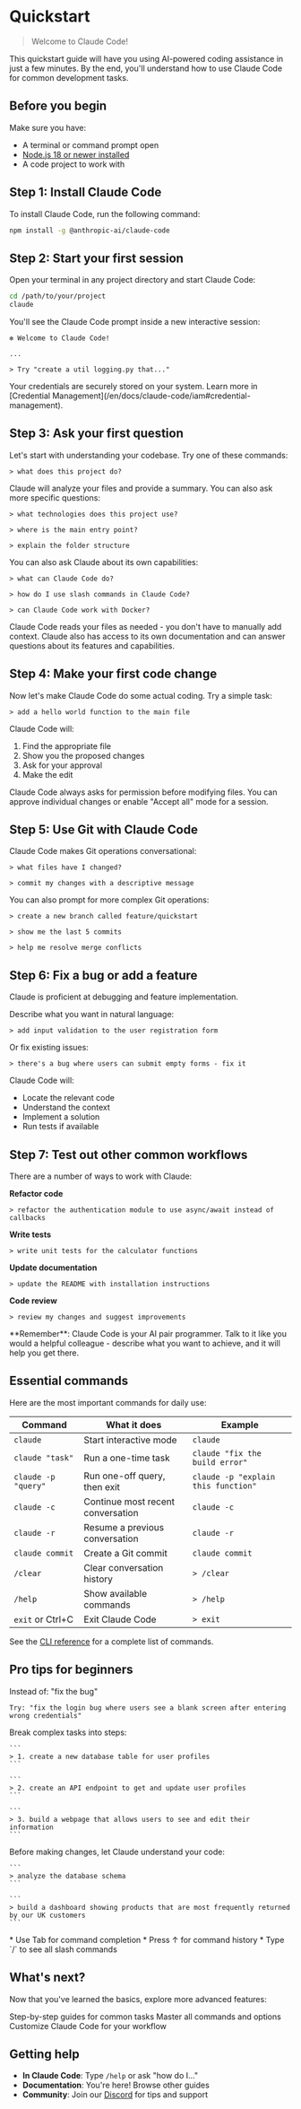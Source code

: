 # Quickstart

> Welcome to Claude Code!

This quickstart guide will have you using AI-powered coding assistance in just a few minutes. By the end, you'll understand how to use Claude Code for common development tasks.

## Before you begin

Make sure you have:

* A terminal or command prompt open
* [Node.js 18 or newer installed](https://nodejs.org/en/download/)
* A code project to work with

## Step 1: Install Claude Code

To install Claude Code, run the following command:

```sh
npm install -g @anthropic-ai/claude-code
```

## Step 2: Start your first session

Open your terminal in any project directory and start Claude Code:

```bash
cd /path/to/your/project
claude
```

You'll see the Claude Code prompt inside a new interactive session:

```
✻ Welcome to Claude Code!

...

> Try "create a util logging.py that..." 
```

<Tip>
  Your credentials are securely stored on your system. Learn more in [Credential Management](/en/docs/claude-code/iam#credential-management).
</Tip>

## Step 3: Ask your first question

Let's start with understanding your codebase. Try one of these commands:

```
> what does this project do?
```

Claude will analyze your files and provide a summary. You can also ask more specific questions:

```
> what technologies does this project use?
```

```
> where is the main entry point?
```

```
> explain the folder structure
```

You can also ask Claude about its own capabilities:

```
> what can Claude Code do?
```

```
> how do I use slash commands in Claude Code?
```

```
> can Claude Code work with Docker?
```

<Note>
  Claude Code reads your files as needed - you don't have to manually add context. Claude also has access to its own documentation and can answer questions about its features and capabilities.
</Note>

## Step 4: Make your first code change

Now let's make Claude Code do some actual coding. Try a simple task:

```
> add a hello world function to the main file
```

Claude Code will:

1. Find the appropriate file
2. Show you the proposed changes
3. Ask for your approval
4. Make the edit

<Note>
  Claude Code always asks for permission before modifying files. You can approve individual changes or enable "Accept all" mode for a session.
</Note>

## Step 5: Use Git with Claude Code

Claude Code makes Git operations conversational:

```
> what files have I changed?
```

```
> commit my changes with a descriptive message
```

You can also prompt for more complex Git operations:

```
> create a new branch called feature/quickstart
```

```
> show me the last 5 commits
```

```
> help me resolve merge conflicts
```

## Step 6: Fix a bug or add a feature

Claude is proficient at debugging and feature implementation.

Describe what you want in natural language:

```
> add input validation to the user registration form
```

Or fix existing issues:

```
> there's a bug where users can submit empty forms - fix it
```

Claude Code will:

* Locate the relevant code
* Understand the context
* Implement a solution
* Run tests if available

## Step 7: Test out other common workflows

There are a number of ways to work with Claude:

**Refactor code**

```
> refactor the authentication module to use async/await instead of callbacks
```

**Write tests**

```
> write unit tests for the calculator functions
```

**Update documentation**

```
> update the README with installation instructions
```

**Code review**

```
> review my changes and suggest improvements
```

<Tip>
  **Remember**: Claude Code is your AI pair programmer. Talk to it like you would a helpful colleague - describe what you want to achieve, and it will help you get there.
</Tip>

## Essential commands

Here are the most important commands for daily use:

| Command             | What it does                      | Example                             |
| ------------------- | --------------------------------- | ----------------------------------- |
| `claude`            | Start interactive mode            | `claude`                            |
| `claude "task"`     | Run a one-time task               | `claude "fix the build error"`      |
| `claude -p "query"` | Run one-off query, then exit      | `claude -p "explain this function"` |
| `claude -c`         | Continue most recent conversation | `claude -c`                         |
| `claude -r`         | Resume a previous conversation    | `claude -r`                         |
| `claude commit`     | Create a Git commit               | `claude commit`                     |
| `/clear`            | Clear conversation history        | `> /clear`                          |
| `/help`             | Show available commands           | `> /help`                           |
| `exit` or Ctrl+C    | Exit Claude Code                  | `> exit`                            |

See the [CLI reference](/en/docs/claude-code/cli-reference) for a complete list of commands.

## Pro tips for beginners

<AccordionGroup>
  <Accordion title="Be specific with your requests">
    Instead of: "fix the bug"

    Try: "fix the login bug where users see a blank screen after entering wrong credentials"
  </Accordion>

  <Accordion title="Use step-by-step instructions">
    Break complex tasks into steps:

    ```
    > 1. create a new database table for user profiles
    ```

    ```
    > 2. create an API endpoint to get and update user profiles
    ```

    ```
    > 3. build a webpage that allows users to see and edit their information
    ```
  </Accordion>

  <Accordion title="Let Claude explore first">
    Before making changes, let Claude understand your code:

    ```
    > analyze the database schema
    ```

    ```
    > build a dashboard showing products that are most frequently returned by our UK customers
    ```
  </Accordion>

  <Accordion title="Save time with shortcuts">
    * Use Tab for command completion
    * Press ↑ for command history
    * Type `/` to see all slash commands
  </Accordion>
</AccordionGroup>

## What's next?

Now that you've learned the basics, explore more advanced features:

<CardGroup cols={3}>
  <Card title="Common workflows" icon="graduation-cap" href="/en/docs/claude-code/common-workflows">
    Step-by-step guides for common tasks
  </Card>

  <Card title="CLI reference" icon="terminal" href="/en/docs/claude-code/cli-reference">
    Master all commands and options
  </Card>

  <Card title="Configuration" icon="gear" href="/en/docs/claude-code/settings">
    Customize Claude Code for your workflow
  </Card>
</CardGroup>

## Getting help

* **In Claude Code**: Type `/help` or ask "how do I..."
* **Documentation**: You're here! Browse other guides
* **Community**: Join our [Discord](https://www.anthropic.com/discord) for tips and support
